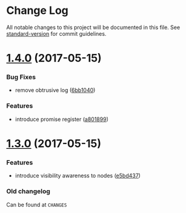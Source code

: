 # Change Log

All notable changes to this project will be documented in this file. See [standard-version](https://github.com/conventional-changelog/standard-version) for commit guidelines.

<a name="1.4.0"></a>
# [1.4.0](https://github.com/medikoo/site-tree/compare/v1.3.0...v1.4.0) (2017-05-15)


### Bug Fixes

* remove obtrusive log ([6bb1040](https://github.com/medikoo/site-tree/commit/6bb1040))


### Features

* introduce promise register ([a801899](https://github.com/medikoo/site-tree/commit/a801899))



<a name="1.3.0"></a>
# [1.3.0](https://github.com/medikoo/site-tree/compare/v1.2.1...v1.3.0) (2017-05-15)


### Features

* introduce visibility awareness to nodes ([e5bd437](https://github.com/medikoo/site-tree/commit/e5bd437))

### Old changelog

Can be found at `CHANGES`

